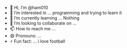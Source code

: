 - 👋 Hi, I’m @ham010
- 👀 I’m interested in ... programming and trying to learn it
- 🌱 I’m currently learning ... Nothing
- 💞️ I’m looking to collaborate on ...
- 📫 How to reach me ...
- 😄 Pronouns: ...
- ⚡ Fun fact: ... i love football

<!---
ham010/ham010 is a ✨ special ✨ repository because its `README.md` (this file) appears on your GitHub profile.
You can click the Preview link to take a look at your changes.
--->
